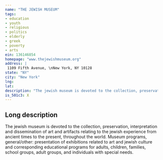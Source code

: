 ```yaml
---
name: "THE JEWISH MUSEUM"
tags:
- education
- youth
- religious
- politics
- elderly
- greek
- poverty
- arts
ein: 136146854
homepage: "www.thejewishmuseum.org"
address: |
 1109 Fifth Avenue, \nNew York, NY 10128
state: "NY"
city: "New York"
lng: 
lat: 
description: "The jewish museum is devoted to the collection, preservation, interpretation and dissemination of art and artifacts relating to the jewish experience from ancient times to the present, throughout the world. "
is_501c3: X
---
```


## Long description

The jewish museum is devoted to the collection, preservation, interpretation and dissemination of art and artifacts relating to the jewish experience from ancient times to the present, throughout the world. Museum programs, general/other: presentation of exhibitions related to art and jewish culture and corresponding educational programs for adults, children, families, school groups, adult groups, and individuals with special needs. 
